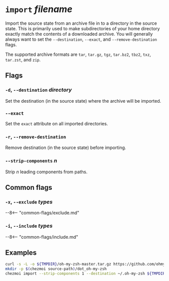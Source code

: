 # `import` *filename*

Import the source state from an archive file in to a directory in the source
state. This is primarily used to make subdirectories of your home directory
exactly match the contents of a downloaded archive. You will generally always
want to set the `--destination`, `--exact`, and `--remove-destination` flags.

The supported archive formats are `tar`, `tar.gz`, `tgz`, `tar.bz2`, `tbz2`,
`txz`, `tar.zst`, and `zip`.

## Flags

### `-d`, `--destination` *directory*

Set the destination (in the source state) where the archive will be imported.

### `--exact`

Set the `exact` attribute on all imported directories.

### `-r`, `--remove-destination`

Remove destination (in the source state) before importing.

### `--strip-components` *n*

Strip *n* leading components from paths.

## Common flags

### `-x`, `--exclude` *types*

--8<-- "common-flags/exclude.md"

### `-i`, `--include` *types*

--8<-- "common-flags/include.md"

## Examples

```sh
curl -s -L -o ${TMPDIR}/oh-my-zsh-master.tar.gz https://github.com/ohmyzsh/ohmyzsh/archive/master.tar.gz
mkdir -p $(chezmoi source-path)/dot_oh-my-zsh
chezmoi import --strip-components 1 --destination ~/.oh-my-zsh ${TMPDIR}/oh-my-zsh-master.tar.gz
```

